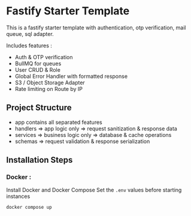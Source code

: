# Fastify Starter Template

This is a fastify starter template with authentication, otp verification, mail queue, sql adapter. 

Includes features :

- Auth & OTP verification
- BullMQ for queues
- User CRUD & Role
- Global Error Handler with formatted response
- S3 / Object Storage Adapter
- Rate limiting on Route by IP

## Project Structure

- app contains all separated features
- handlers => app logic only => request sanitization & response data
- services => business logic only => database & cache operations
- schemas => request validation & response serialization

## Installation Steps

### Docker :

Install Docker and Docker Compose
Set the `.env` values before starting instances

```
docker compose up
```
